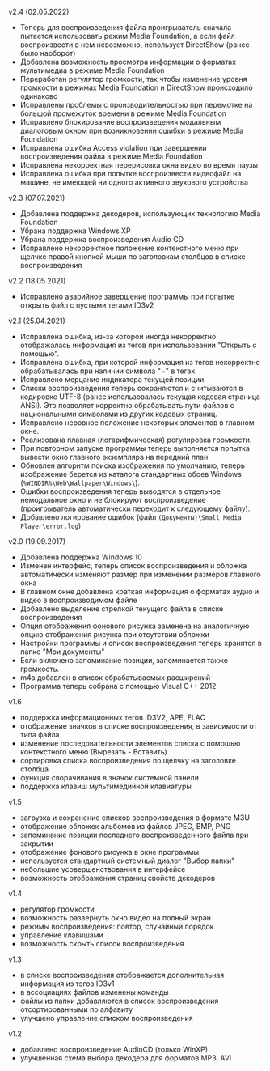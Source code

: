 v2.4 (02.05.2022)
- Теперь для воспроизведения файла проигрыватель сначала пытается использовать режим Media Foundation, а если файл воспроизвести в нем невозможно, использует DirectShow (ранее было наоборот)
- Добавлена возможность просмотра информации о форматах мультимедиа в режиме Media Foundation
- Переработан регулятор громкости, так чтобы изменение уровня громкости в режимах Media Foundation и DirectShow происходило одинаково
- Исправлены проблемы с производительностью при перемотке на большой промежуток времени в режиме Media Foundation
- Исправлено блокирование воспроизведения модальным диалоговым окном при возникновении ошибки в режиме Media Foundation
- Исправлена ошибка Access violation при завершении воспроизведения файла в режиме Media Foundation
- Исправлена некорректная перерисовка окна видео во время паузы
- Исправлена ошибка при попытке воспроизвести видеофайл на машине, не имеющей ни одного активного звукового устройства

v2.3 (07.07.2021)
- Добавлена поддержка декодеров, использующих технологию Media Foundation
- Убрана поддержка Windows XP
- Убрана поддержка воспроизведения Audio CD
- Исправлено некорректное положение контекстного меню при щелчке правой кнопкой мыши по заголовкам столбцов в списке воспроизведения

v2.2 (18.05.2021)
- Исправлено аварийное завершение программы при попытке открыть файл с пустыми тегами ID3v2

v2.1 (25.04.2021)
- Исправлена ошибка, из-за которой иногда некорректно отображалась информация из тегов при использовании "Открыть с помощью".
- Исправлена ошибка, при которой информация из тегов некорректно обрабатывалась при наличии символа "~" в тегах.
- Исправлено мерцание индикатора текущей позиции.
- Списки воспроизведения теперь сохраняются и считываются в кодировке UTF-8 (ранее использовалась текущая кодовая страница ANSI). Это позволяет корректно обрабатывать пути файлов с национальными символами из других кодовых страниц.
- Исправлено неровное положение некоторых элементов в главном окне.
- Реализована плавная (логарифмическая) регулировка громкости.
- При повторном запуске программы теперь выполняется попытка вывести окно главного экземпляра на передний план.
- Обновлен алгоритм поиска изображения по умолчанию, теперь изображение берется из каталога стандартных обоев Windows (`%WINDIR%\Web\Wallpaper\Windows\`).
- Ошибки воспроизведения теперь выводятся в отдельное немодальное окно и не блокируют воспроизведение (проигрыватель автоматически переходит к следующему файлу).
- Добавлено логирование ошибок (файл `(Документы)\Small Media Player\error.log`)

v2.0 (19.09.2017)
- Добавлена поддержка Windows 10
- Изменен интерфейс, теперь список воспроизведения и обложка автоматически изменяют размер при изменении размеров главного окна
- В главном окне добавлена краткая информация о форматах аудио и видео в воспроизводимом файле
- Добавлено выделение стрелкой текущего файла в списке воспроизведения
- Опция отображения фонового рисунка заменена на аналогичную опцию отображения рисунка при отсутствии обложки
- Настройки программы и список воспроизведения теперь хранятся в папке "Мои документы"
- Если включено запоминание позиции, запоминается также громкость.
- m4a добавлен в список обрабатываемых расширений
- Программа теперь собрана с помощью Visual C++ 2012

v1.6
- поддержка информационных тегов ID3V2, APE, FLAC
- отображение значков в списке воспроизведения, в зависимости от типа файла
- изменение последовательности элементов списка с помощью контекстного меню (Вырезать - Вставить)
- сортировка списка воспроизведения по щелчку на заголовке столбца
- функция сворачивания в значок системной панели
- поддержка клавиш мультимедийной клавиатуры

v1.5
- загрузка и сохранение списков воспроизведения в формате M3U
- отображение обложек альбомов из файлов JPEG, BMP, PNG
- запоминание позиции последнего воспроизведенного файла при закрытии
- отображение фонового рисунка в окне программы
- используется стандартный системный диалог "Выбор папки"
- небольшие усовершенствования в интерфейсе
- возможность отображения страниц свойств декодеров

v1.4 
- регулятор громкости
- возможность развернуть окно видео на полный экран
- режимы воспроизведения: повтор, случайный порядок
- управление клавишами
- возможность скрыть список воспроизведения

v1.3
- в списке воспроизведения отображается дополнительная информация из тэгов ID3v1
- в ассоциациях файлов изменены команды
- файлы из папки добавляются в список воспроизведения отсортированными по алфавиту
- улучшено управление списком воспроизведения

v1.2
- добавлено воспроизведение AudioCD (только WinXP)
- улучшенная схема выбора декодера для форматов MP3, AVI
